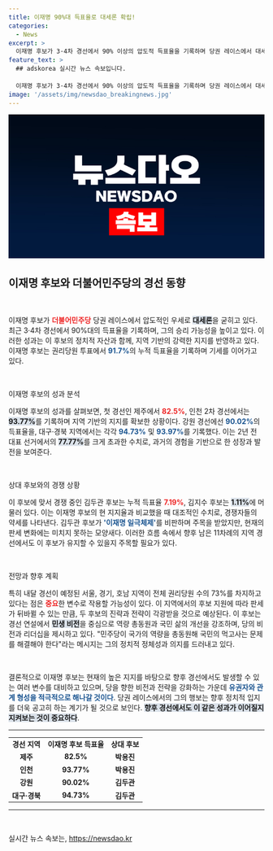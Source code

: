 ```yaml
---
title: 이재명 90%대 득표율로 대세론 확립!
categories:
  - News
excerpt: >
  이재명 후보가 3·4차 경선에서 90% 이상의 압도적 득표율을 기록하며 당권 레이스에서 대세로 떠올랐다. 김두관, 김지수 후보와의 격차가 극명한 가운데, 향후 경선에 대한 관심이 집중되고 있다. 
feature_text: >
  ## adskorea 실시간 뉴스 속보입니다.

  이재명 후보가 3·4차 경선에서 90% 이상의 압도적 득표율을 기록하며 당권 레이스에서 대세로 떠올랐다. 김두관, 김지수 후보와의 격차가 극명한 가운데, 향후 경선에 대한 관심이 집중되고 있다. 
image: '/assets/img/newsdao_breakingnews.jpg'
---
```


<p><img src="/assets/img/newsdao_breakingnews.jpg" alt="adskorea 속보" /></p>

<h2 data-ke-size="size26">이재명 후보와 더불어민주당의 경선 동향</h2>

<p data-ke-size="size16">&nbsp;</p>

<p>이재명 후보가 <b><span style="color: #ee2323;">더불어민주당</span></b> 당권 레이스에서 압도적인 우세로 <b><span style="background-color: #21538527;">대세론</span></b>을 굳히고 있다. 최근 3·4차 경선에서 90%대의 득표율을 기록하며, 그의 승리 가능성을 높이고 있다. 이러한 성과는 이 후보의 정치적 자산과 함께, 지역 기반의 강력한 지지를 반영하고 있다. 이재명 후보는 권리당원 투표에서 <b><span style="color: #1a5490;">91.7%</b></span>의 누적 득표율을 기록하며 기세를 이어가고 있다.</p></p>

<p data-ke-size="size16">&nbsp;</p>

<p>이재명 후보의 성과 분석</p>

<p>이재명 후보의 성과를 살펴보면, 첫 경선인 제주에서 <b><span style="color: #ee2323;">82.5%</span></b>, 인천 2차 경선에서는 <b><span style="background-color: #21538527;">93.77%</span></b>를 기록하며 지역 기반의 지지를 확보한 상황이다. 강원 경선에선 <b><span style="color: #1a5490;">90.02%</span></b>의 득표율을, 대구·경북 지역에서는 각각 <b><span style="color: #1a5490;">94.73%</b></span> 및 <b><span style="color: #1a5490;">93.97%</b></span>를 기록했다. 이는 2년 전 대표 선거에서의 <b><span style="background-color: #21538527;">77.77%</span></b>를 크게 초과한 수치로, 과거의 경험을 기반으로 한 성장과 발전을 보여준다.</p></p>

<p data-ke-size="size16">&nbsp;</p>

<p>상대 후보와의 경쟁 상황</p>

<p>이 후보에 맞서 경쟁 중인 김두관 후보는 누적 득표율 <b><span style="color: #ee2323;">7.19%</span></b>, 김지수 후보는 <b><span style="background-color: #21538527;">1.11%</span></b>에 머물러 있다. 이는 이재명 후보의 현 지지율과 비교했을 때 대조적인 수치로, 경쟁자들의 약세를 나타낸다. 김두관 후보가 <b><span style="color: #1a5490;">'이재명 일극체제'</span></b>를 비판하며 주목을 받았지만, 현재의 판세 변화에는 미치지 못하는 모양새다. 이러한 흐름 속에서 향후 남은 11차례의 지역 경선에서도 이 후보가 유지할 수 있을지 주목할 필요가 있다.</p></p>

<p data-ke-size="size16">&nbsp;</p>

<p>전망과 향후 계획</p>

<p>특히 내달 경선이 예정된 서울, 경기, 호남 지역이 전체 권리당원 수의 73%를 차지하고 있다는 점은 <b><span style="color: #ee2323;">중요</span></b>한 변수로 작용할 가능성이 있다. 이 지역에서의 후보 지원에 따라 판세가 뒤바뀔 수 있는 만큼, 두 후보의 진략과 전략이 각광받을 것으로 예상된다. 이 후보는 경선 연설에서 <b><span style="background-color: #21538527;">민생 비전</span></b>을 중심으로 역량 총동원과 국민 삶의 개선을 강조하며, 당의 비전과 리더십을 제시하고 있다. "민주당이 국가의 역량을 총동원해 국민의 먹고사는 문제를 해결해야 한다"라는 메시지는 그의 정치적 정체성과 의지를 드러내고 있다.</p></p>

<p data-ke-size="size16">&nbsp;</p>

<p>결론적으로 이재명 후보는 현재의 높은 지지를 바탕으로 향후 경선에서도 발생할 수 있는 여러 변수를 대비하고 있으며, 당을 향한 비전과 전략을 강화하는 가운데 <b><span style="color: #1a5490;">유권자와 관계 형성을 적극적으로 해나갈 것이다</span></b>. 당권 레이스에서의 그의 행보는 향후 정치적 입지를 더욱 공고히 하는 계기가 될 것으로 보인다. <b><span style="background-color: #21538527;">향후 경선에서도 이 같은 성과가 이어질지 지켜보는 것이 중요하다</span></b>.</p></p>

<hr>

<table style="width: 100%; border: 0;">
  <tbody>
    <tr>
      <td style="text-align: center; height: 17px;"><b>경선 지역</b></td>
      <td style="text-align: center; height: 17px;"><b>이재명 후보 득표율</b></td>
      <td style="text-align: center; height: 17px;"><b>상대 후보</b></td>
    </tr>
    <tr>
      <td style="text-align: center; height: 17px;"><b>제주</b></td>
      <td style="text-align: center; height: 17px;"><b>82.5%</b></td>
      <td style="text-align: center; height: 17px;"><b>박용진</b></td>
    </tr>
    <tr>
      <td style="text-align: center; height: 17px;"><b>인천</b></td>
      <td style="text-align: center; height: 17px;"><b>93.77%</b></td>
      <td style="text-align: center; height: 17px;"><b>박용진</b></td>
    </tr>
    <tr>
      <td style="text-align: center; height: 17px;"><b>강원</b></td>
      <td style="text-align: center; height: 17px;"><b>90.02%</b></td>
      <td style="text-align: center; height: 17px;"><b>김두관</b></td>
    </tr>
    <tr>
      <td style="text-align: center; height: 17px;"><b>대구·경북</b></td>
      <td style="text-align: center; height: 17px;"><b>94.73%</b></td>
      <td style="text-align: center; height: 17px;"><b>김두관</b></td>
    </tr>
  </tbody>
</table>

<hr>

<p data-ke-size="size16">&nbsp;</p>
실시간 뉴스 속보는, <a href="https://newsdao.kr" rel="dofollow">https://newsdao.kr</a>


